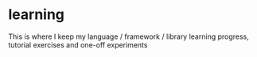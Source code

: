 # learning
This is where I keep my language / framework / library learning progress, tutorial exercises and one-off experiments
